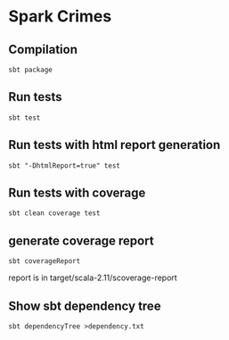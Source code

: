 # Spark Crimes

## Compilation
```
sbt package
```

## Run tests
```
sbt test
```

## Run tests with html report generation 
```
sbt "-DhtmlReport=true" test
```

## Run tests with coverage
```
sbt clean coverage test
```

## generate coverage report
```
sbt coverageReport
```
report is in target/scala-2.11/scoverage-report

## Show sbt dependency tree
```
sbt dependencyTree >dependency.txt
```

